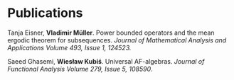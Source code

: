 # Publications


Tanja Eisner, **Vladimir Müller**. Power bounded operators and the mean ergodic theorem for subsequences. *Journal of Mathematical Analysis and Applications Volume 493, Issue 1, 124523.*
 
Saeed Ghasemi, **Wiesław Kubiś**. Universal AF-algebras. *Journal of Functional Analysis
Volume 279, Issue 5, 108590*.